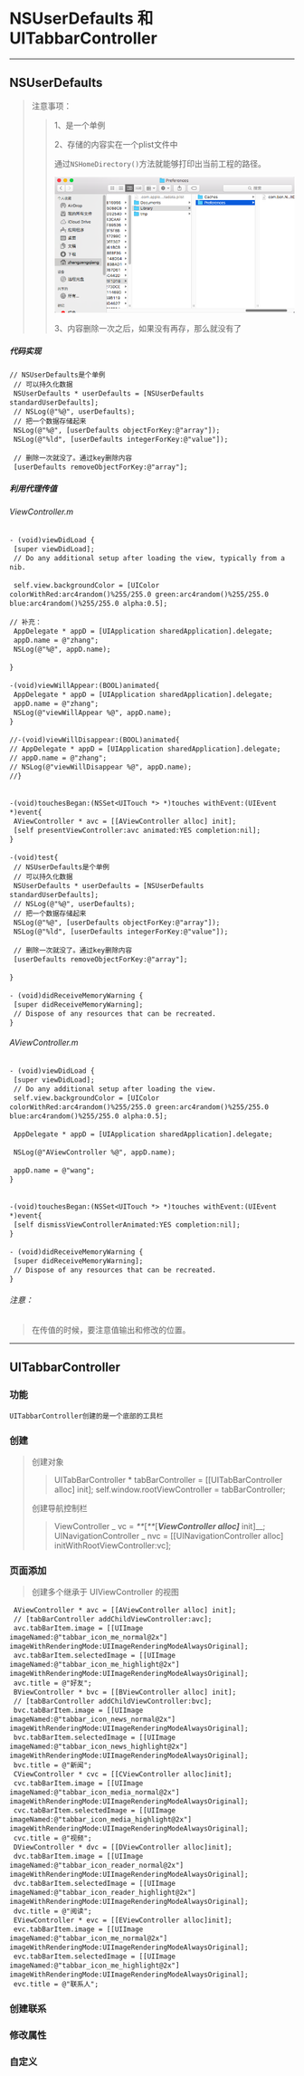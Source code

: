 # NSUserDefaults 和UITabbarController

---

## NSUserDefaults

> 注意事项：
> 
> > 1、是一个单例
> > 
> > 2、存储的内容实在一个plist文件中
> > 
> > 通过`NSHomeDirectory()`方法就能够打印出当前工程的路径。
> > 
> > ![](/assets/NSUerDefault存储的数据路径.png)
> > 
> > 3、内容删除一次之后，如果没有再存，那么就没有了

##### 代码实现

```
// NSUserDefaults是个单例
 // 可以持久化数据
 NSUserDefaults * userDefaults = [NSUserDefaults standardUserDefaults];
 // NSLog(@"%@", userDefaults);
 // 把一个数据存储起来
 NSLog(@"%@", [userDefaults objectForKey:@"array"]);
 NSLog(@"%ld", [userDefaults integerForKey:@"value"]);

 // 删除一次就没了。通过key删除内容
 [userDefaults removeObjectForKey:@"array"];
```

##### 利用代理传值

###### ViewController.m

```
- (void)viewDidLoad {
 [super viewDidLoad];
 // Do any additional setup after loading the view, typically from a nib.

 self.view.backgroundColor = [UIColor colorWithRed:arc4random()%255/255.0 green:arc4random()%255/255.0 blue:arc4random()%255/255.0 alpha:0.5];

// 补充：
 AppDelegate * appD = [UIApplication sharedApplication].delegate;
 appD.name = @"zhang";
 NSLog(@"%@", appD.name);

}

-(void)viewWillAppear:(BOOL)animated{
 AppDelegate * appD = [UIApplication sharedApplication].delegate;
 appD.name = @"zhang";
 NSLog(@"viewWillAppear %@", appD.name);
}

//-(void)viewWillDisappear:(BOOL)animated{
// AppDelegate * appD = [UIApplication sharedApplication].delegate;
// appD.name = @"zhang";
// NSLog(@"viewWillDisappear %@", appD.name);
//}


-(void)touchesBegan:(NSSet<UITouch *> *)touches withEvent:(UIEvent *)event{
 AViewController * avc = [[AViewController alloc] init];
 [self presentViewController:avc animated:YES completion:nil];
}

-(void)test{
 // NSUserDefaults是个单例
 // 可以持久化数据
 NSUserDefaults * userDefaults = [NSUserDefaults standardUserDefaults];
 // NSLog(@"%@", userDefaults);
 // 把一个数据存储起来
 NSLog(@"%@", [userDefaults objectForKey:@"array"]);
 NSLog(@"%ld", [userDefaults integerForKey:@"value"]);

 // 删除一次就没了。通过key删除内容
 [userDefaults removeObjectForKey:@"array"];

}

- (void)didReceiveMemoryWarning {
 [super didReceiveMemoryWarning];
 // Dispose of any resources that can be recreated.
}
```

###### AViewController.m

```
- (void)viewDidLoad {
 [super viewDidLoad];
 // Do any additional setup after loading the view.
 self.view.backgroundColor = [UIColor colorWithRed:arc4random()%255/255.0 green:arc4random()%255/255.0 blue:arc4random()%255/255.0 alpha:0.5];

 AppDelegate * appD = [UIApplication sharedApplication].delegate;

 NSLog(@"AViewController %@", appD.name);

 appD.name = @"wang";
}


-(void)touchesBegan:(NSSet<UITouch *> *)touches withEvent:(UIEvent *)event{
 [self dismissViewControllerAnimated:YES completion:nil];
}

- (void)didReceiveMemoryWarning {
 [super didReceiveMemoryWarning];
 // Dispose of any resources that can be recreated.
}
```

###### 注意：

> 在传值的时候，要注意值输出和修改的位置。

---

## UITabbarController

### 功能

```
UITabbarController创建的是一个底部的工具栏
```

### 创建

> 创建对象
> 
> > UITabBarController \* tabBarController = \[\[UITabBarController alloc\] init\]; 
> >  self.window.rootViewController = tabBarController;
> 
> 创建导航控制栏
> 
> > ViewController _ vc = _**_\[_**_\[_**_ViewController alloc\]_**_ init\]\_\_; 
> >  UINavigationController _ nvc = \[\[UINavigationController alloc\] initWithRootViewController:vc\];

### 页面添加

> 创建多个继承于 UIViewController 的视图

```
 AViewController * avc = [[AViewController alloc] init]; 
 // [tabBarController addChildViewController:avc];
 avc.tabBarItem.image = [[UIImage imageNamed:@"tabbar_icon_me_normal@2x"] imageWithRenderingMode:UIImageRenderingModeAlwaysOriginal];
 avc.tabBarItem.selectedImage = [[UIImage imageNamed:@"tabbar_icon_me_highlight@2x"] imageWithRenderingMode:UIImageRenderingModeAlwaysOriginal];
 avc.title = @"好友";
 BViewController * bvc = [[BViewController alloc] init];
 // [tabBarController addChildViewController:bvc];
 bvc.tabBarItem.image = [[UIImage imageNamed:@"tabbar_icon_news_normal@2x"] imageWithRenderingMode:UIImageRenderingModeAlwaysOriginal];
 bvc.tabBarItem.selectedImage = [[UIImage imageNamed:@"tabbar_icon_news_highlight@2x"] imageWithRenderingMode:UIImageRenderingModeAlwaysOriginal];
 bvc.title = @"新闻";
 CViewController * cvc = [[CViewController alloc]init];
 cvc.tabBarItem.image = [[UIImage imageNamed:@"tabbar_icon_media_normal@2x"] imageWithRenderingMode:UIImageRenderingModeAlwaysOriginal];
 cvc.tabBarItem.selectedImage = [[UIImage imageNamed:@"tabbar_icon_media_highlight@2x"] imageWithRenderingMode:UIImageRenderingModeAlwaysOriginal];
 cvc.title = @"视频";
 DViewController * dvc = [[DViewController alloc]init];
 dvc.tabBarItem.image = [[UIImage imageNamed:@"tabbar_icon_reader_normal@2x"] imageWithRenderingMode:UIImageRenderingModeAlwaysOriginal];
 dvc.tabBarItem.selectedImage = [[UIImage imageNamed:@"tabbar_icon_reader_highlight@2x"] imageWithRenderingMode:UIImageRenderingModeAlwaysOriginal];
 dvc.title = @"阅读";
 EViewController * evc = [[EViewController alloc]init];
 evc.tabBarItem.image = [[UIImage imageNamed:@"tabbar_icon_me_normal@2x"] imageWithRenderingMode:UIImageRenderingModeAlwaysOriginal];
 evc.tabBarItem.selectedImage = [[UIImage imageNamed:@"tabbar_icon_me_highlight@2x"] imageWithRenderingMode:UIImageRenderingModeAlwaysOriginal];
 evc.title = @"联系人";
```

### 创建联系

### 修改属性

### 自定义

